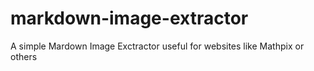 # markdown-image-extractor
A simple Mardown Image Exctractor useful for websites like Mathpix or others
